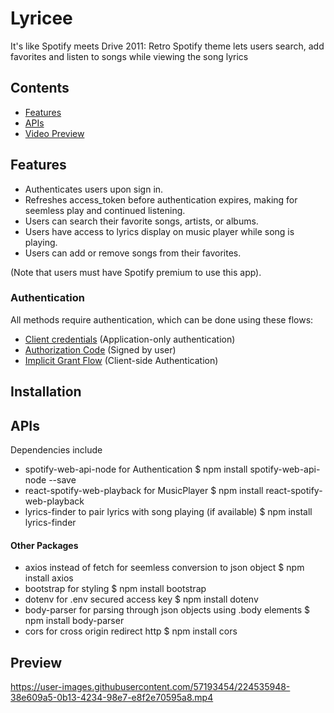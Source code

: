 # Lyricee
It's like Spotify meets Drive 2011: Retro Spotify theme lets users search, add favorites and listen to songs while viewing the song lyrics

## Contents
* [Features](#features)
* [APIs](#APIs)
* [Video Preview](#preview)

## Features
* Authenticates users upon sign in.
* Refreshes access_token before authentication expires, making for seemless play and continued listening.
* Users can search their favorite songs, artists, or albums.
* Users have access to lyrics display on music player while song is playing.
* Users can add or remove songs from their favorites.

(Note that users must have Spotify premium to use this app).


### Authentication

All methods require authentication, which can be done using these flows:

* [Client credentials](https://developer.spotify.com/documentation/general/guides/authorization/client-credentials/) (Application-only authentication)
* [Authorization Code](https://developer.spotify.com/documentation/general/guides/authorization/) (Signed by user)
* [Implicit Grant Flow](https://developer.spotify.com/documentation/general/guides/authorization/implicit-grant/) (Client-side Authentication)


## Installation

## APIs
Dependencies include
* spotify-web-api-node for Authentication
$ npm install spotify-web-api-node --save
* react-spotify-web-playback for MusicPlayer
$ npm install react-spotify-web-playback
* lyrics-finder to pair lyrics with song playing (if available)
$ npm install lyrics-finder


#### Other Packages
* axios instead of fetch for seemless conversion to json object
$ npm install axios
* bootstrap for styling
$ npm install bootstrap
* dotenv for .env secured access key
$ npm install dotenv
* body-parser for parsing through json objects using .body elements
$ npm install body-parser
* cors for cross origin redirect http
$ npm install cors


## Preview
https://user-images.githubusercontent.com/57193454/224535948-38e609a5-0b13-4234-98e7-e8f2e70595a8.mp4

